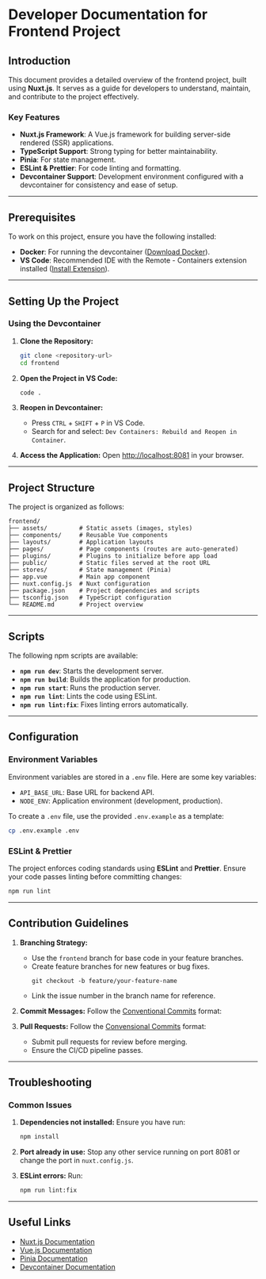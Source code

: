 # Developer Documentation for Frontend Project

## Introduction
This document provides a detailed overview of the frontend project, built using **Nuxt.js**. It serves as a guide for developers to understand, maintain, and contribute to the project effectively.

### Key Features
- **Nuxt.js Framework**: A Vue.js framework for building server-side rendered (SSR) applications.
- **TypeScript Support**: Strong typing for better maintainability.
- **Pinia**: For state management.
- **ESLint & Prettier**: For code linting and formatting.
- **Devcontainer Support**: Development environment configured with a devcontainer for consistency and ease of setup.

---

## Prerequisites

To work on this project, ensure you have the following installed:

- **Docker**: For running the devcontainer ([Download Docker](https://www.docker.com/)).
- **VS Code**: Recommended IDE with the Remote - Containers extension installed ([Install Extension](https://marketplace.visualstudio.com/items?itemName=ms-vscode-remote.remote-containers)).

---

## Setting Up the Project

### Using the Devcontainer

1. **Clone the Repository:**
   ```bash
   git clone <repository-url>
   cd frontend
   ```

2. **Open the Project in VS Code:**
   ```bash
   code .
   ```

3. **Reopen in Devcontainer:**
   - Press `CTRL` + `SHIFT` + `P` in VS Code.
   - Search for and select: `Dev Containers: Rebuild and Reopen in Container`.

5. **Access the Application:**
   Open [http://localhost:8081](http://localhost:8081) in your browser.

---

## Project Structure

The project is organized as follows:

```
frontend/
├── assets/         # Static assets (images, styles)
├── components/     # Reusable Vue components
├── layouts/        # Application layouts
├── pages/          # Page components (routes are auto-generated)
├── plugins/        # Plugins to initialize before app load
├── public/         # Static files served at the root URL
├── stores/         # State management (Pinia)
├── app.vue         # Main app component
├── nuxt.config.js  # Nuxt configuration
├── package.json    # Project dependencies and scripts
├── tsconfig.json   # TypeScript configuration
└── README.md       # Project overview
```

---

## Scripts

The following npm scripts are available:

- **`npm run dev`**: Starts the development server.
- **`npm run build`**: Builds the application for production.
- **`npm run start`**: Runs the production server.
- **`npm run lint`**: Lints the code using ESLint.
- **`npm run lint:fix`**: Fixes linting errors automatically.

---

## Configuration

### Environment Variables

Environment variables are stored in a `.env` file. Here are some key variables:

- `API_BASE_URL`: Base URL for backend API.
- `NODE_ENV`: Application environment (development, production).

To create a `.env` file, use the provided `.env.example` as a template:
```bash
cp .env.example .env
```

### ESLint & Prettier

The project enforces coding standards using **ESLint** and **Prettier**. Ensure your code passes linting before committing changes:
```bash
npm run lint
```

---

## Contribution Guidelines

1. **Branching Strategy:**
   - Use the `frontend` branch for base code in your feature branches.
   - Create feature branches for new features or bug fixes.
     ```
     git checkout -b feature/your-feature-name
     ```
   - Link the issue number in the branch name for reference. 

2. **Commit Messages:**
   Follow the [Conventional Commits](https://docs.google.com/document/d/1JRWCsIwZGD9q2ZuTiY117qcswexsDutevPy90z75hJ8/edit?usp=sharing) format:

3. **Pull Requests:**
   Follow the [Convensional Commits](https://docs.google.com/document/d/1B3cneL52bKgU3n2Bmr2hV2LLxdBvaoqEs8ddio9EDUY/edit?usp=sharing) format:
   - Submit pull requests for review before merging.
   - Ensure the CI/CD pipeline passes.

---

## Troubleshooting

### Common Issues

1. **Dependencies not installed:**
   Ensure you have run:
   ```bash
   npm install
   ```

2. **Port already in use:**
   Stop any other service running on port 8081 or change the port in `nuxt.config.js`.

3. **ESLint errors:**
   Run:
   ```bash
   npm run lint:fix
   ```

---

## Useful Links

- [Nuxt.js Documentation](https://nuxtjs.org/docs)
- [Vue.js Documentation](https://vuejs.org/)
- [Pinia Documentation](https://pinia.vuejs.org/)
- [Devcontainer Documentation](https://code.visualstudio.com/docs/remote/containers)
